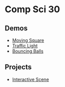 # Comp Sci 30

## Demos
- [Moving Square](moving-square) 
- [Traffic Light](traffic-light)
- [Bouncing Balls](bouncing-balls)

## Projects
- [Interactive Scene](interactive-scene)
